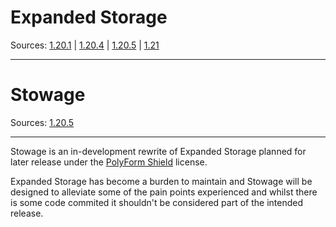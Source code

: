 # Expanded Storage

Sources: [1.20.1](../../tree/expandedstorage/1.20.1) | [1.20.4](../../tree/expandedstorage/1.20.4) | [1.20.5](../../tree/expandedstorage/1.20.5) | [1.21](../../tree/expandedstorage/1.21)

---

# Stowage

Sources: [1.20.5](../../tree/stowage/1.20.5)

---
Stowage is an in-development rewrite of Expanded Storage planned for later release under the [PolyForm Shield](https://polyformproject.org/licenses/shield/1.0.0/) license.

Expanded Storage has become a burden to maintain and Stowage will be designed to alleviate some of the pain points
experienced and whilst there is some code commited it shouldn't be considered part of the intended release.
